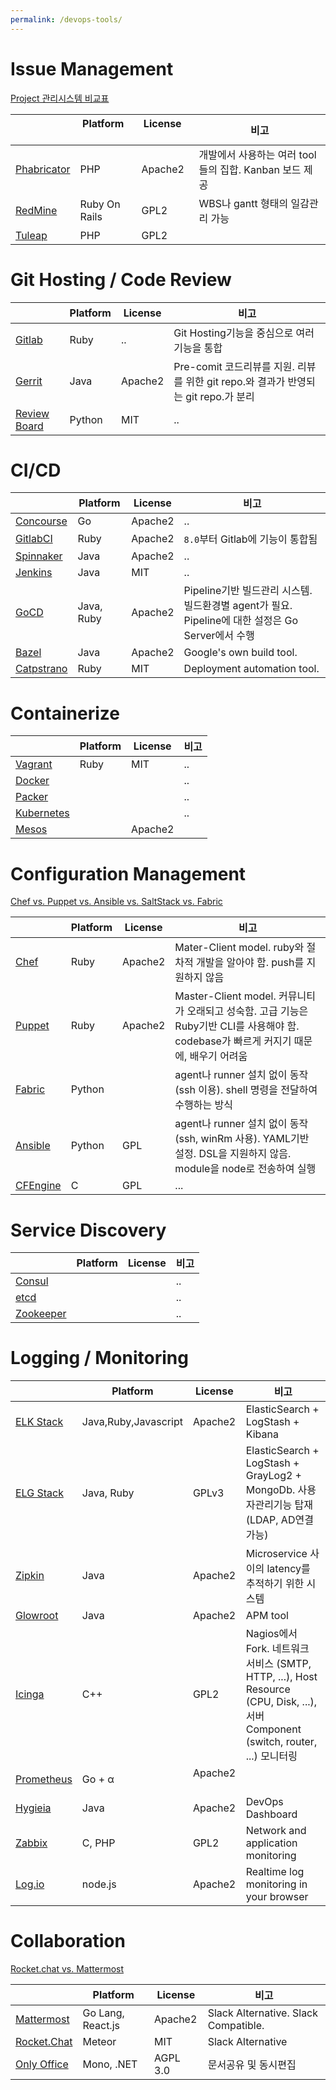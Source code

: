 ```yaml
---
permalink: /devops-tools/
---
```


# Issue Management

<a href="https://en.wikipedia.org/wiki/Comparison_of_issue-tracking_systems" target="_blank">Project 관리시스템 비교표</a>

|                                                           | Platform      | License        | 비고 |
|---                                                        |---            |---             |---  |
| [Phabricator](issue-management/#phabricator) | PHP           | Apache2        | 개발에서 사용하는 여러 tool들의 집합. Kanban 보드 제공 |
| [RedMine](issue-management/#redmine)         | Ruby On Rails | GPL2           | WBS나 gantt 형태의 일감관리 가능 |
| [Tuleap](issue-management/#tuleap)           | PHP           | GPL2           |  |


# Git Hosting / Code Review

|                                                           | Platform      | License        | 비고 |
|---                                                        |---            |---             |---  |
| [Gitlab](git-hosting/#gitlab)                | Ruby          | ..             | Git Hosting기능을 중심으로 여러 기능을 통합 |
| [Gerrit](git-hosting/#gerrit)                | Java          | Apache2        | Pre-comit 코드리뷰를 지원. 리뷰를 위한 git repo.와 결과가 반영되는 git repo.가 분리 |
| [Review Board](git-hosting/#review-board)    | Python        | MIT            | .. |

# CI/CD

|             | Platform      | License        | 비고 |
|---          |---            |---             |---  |
| [Concourse](ci-cd/#concourse)   | Go            | Apache2        | .. |
| [GitlabCI](ci-cd/#gitlabci)     | Ruby          | Apache2        | `8.0`부터 Gitlab에 기능이 통합됨 |
| [Spinnaker](ci-cd/#spinnaker)   | Java          | Apache2        | .. |
| [Jenkins](ci-cd/#jenkins)       | Java          | MIT            | .. |
| [GoCD](ci-cd/#gocd)             | Java, Ruby    | Apache2        | Pipeline기반 빌드관리 시스템. 빌드환경별 agent가 필요. Pipeline에 대한 설정은 Go Server에서 수행 |
| [Bazel](ci-cd/#bazel)           | Java          | Apache2        | Google's own build tool.   | 
| [Catpstrano](ci-cd/#capistrano) | Ruby          | MIT            | Deployment automation tool. |

# Containerize
|                                                   | Platform      | License        | 비고 |
|---                                                |---            |---             |---  |
| [Vagrant](containerize/#vagrant)        | Ruby          | MIT            | .. |
| [Docker](containerize/#docker)          |               |                | .. |
| [Packer](containerize/#packer)          |               |                | .. |
| [Kubernetes](containerize/#kubernetes)  |               |                | .. |
| [Mesos](containerize/#mesos)            |               | Apache2        |    |



# Configuration Management
<a href="http://blog.takipi.com/deployment-management-tools-chef-vs-puppet-vs-ansible-vs-saltstack-vs-fabric/" target="_">Chef vs. Puppet vs. Ansible vs. SaltStack vs. Fabric</a>

|                                                             | Platform      | License        | 비고 |
|---                                                          |---            |---             |---  |
| [Chef](configuration-management/#chef)         | Ruby          | Apache2        | Mater-Client model. ruby와 절차적 개발을 알아야 함. push를 지원하지 않음|
| [Puppet](configuration-management/#puppet)     | Ruby          | Apache2        | Master-Client model. 커뮤니티가 오래되고 성숙함. 고급 기능은 Ruby기반 CLI를 사용해야 함. codebase가 빠르게 커지기 때문에, 배우기 어려움 |
| [Fabric](configuration-management/#fabric)     | Python        |     | agent나 runner 설치 없이 동작(ssh 이용). shell 명령을 전달하여 수행하는 방식 |
| [Ansible](configuration-management/#ansible)   | Python        | GPL            | agent나 runner 설치 없이 동작(ssh, winRm 사용). YAML기반 설정. DSL을 지원하지 않음. module을 node로 전송하여 실행 |
| [CFEngine](configuration-management/#cfengine) | C             | GPL            | ... |

# Service Discovery

|                                                         | Platform      | License        | 비고 |
|---                                                      |---            |---             |---  |
| [Consul](service-discovery/#consul)        |               |                | .. |
| [etcd](service-discovery/#etcd)            |               |                | .. |
| [Zookeeper](service-discovery/#zookeeper)  |               |                | .. |


# Logging / Monitoring
|                                                | Platform             | License        | 비고 |
|---                                             |---                   |---             |---  |
| [ELK Stack](monitor/#elk-stack)   | Java,Ruby,Javascript | Apache2        | ElasticSearch + LogStash + Kibana   |
| [ELG Stack](monitor/#elg-stack)   | Java, Ruby           | GPLv3          | ElasticSearch + LogStash + GrayLog2 + MongoDb. 사용자관리기능 탑재(LDAP, AD연결 가능) |
| [Zipkin](monitor/#zipkin)         | Java                 | Apache2        | Microservice 사이의 latency를 추적하기 위한 시스템 |
| [Glowroot](monitor/#glowroot)     | Java                 | Apache2        | APM tool |
| [Icinga](monitor/#icinga)         | C++                  | GPL2           | Nagios에서 Fork. 네트워크 서비스 (SMTP, HTTP, ...), Host Resource (CPU, Disk, ...), 서버 Component (switch, router, ...) 모니터링   |
| [Prometheus](monitor/#prometheus) | Go + &alpha;         | Apache2        |            |
| [Hygieia](monitor/#hygieia)       | Java                 | Apache2        | DevOps Dashboard           |
| [Zabbix](monitor/#zabbix)         | C, PHP               | GPL2           | Network and application monitoring |
| [Log.io](monitor/#logio)          | node.js              | Apache2        | Realtime log monitoring in your browser |

# Collaboration

<a href="https://stackshare.io/stackups/lets-chat-vs-rocketchat-vs-mattermost" target="_blank">Rocket.chat vs. Mattermost</a>

|                                                         | Platform          | License        | 비고 |
|---                                                      |---                |---             |---  |
| [Mattermost](collaboration/#mattermost)    | Go Lang, React.js | Apache2        | Slack Alternative. Slack Compatible.|
| [Rocket.Chat](collaboration/#rocketchat)   | Meteor            | MIT            | Slack Alternative |
| [Only Office](collaboration/#only-office)  | Mono, .NET        | AGPL 3.0       | 문서공유 및 동시편집  |

